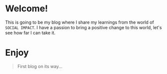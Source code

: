 # Welcome!
This is going to be my blog where I share my learnings from the world of `SOCIAL IMPACT`. I have a passion to bring a positive change to this world, let's see how far I can take it.

# Enjoy
> First blog on its way...
